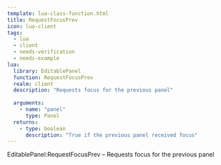 ```yaml
---
template: lua-class-function.html
title: RequestFocusPrev
icon: lua-client
tags:
  - lua
  - client
  - needs-verification
  - needs-example
lua:
  library: EditablePanel
  function: RequestFocusPrev
  realm: client
  description: "Requests focus for the previous panel"
  
  arguments:
    - name: "panel"
      type: Panel
  returns:
    - type: boolean
      description: "True if the previous panel received focus"
---
```


<div class="lua__search__keywords">
EditablePanel:RequestFocusPrev &#x2013; Requests focus for the previous panel
</div>
